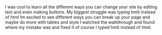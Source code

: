 I was cool to learn all the different ways you can change your site by editing text and even making buttons. My biggest struggle was typing hmlt instead of html
Im excited to see different ways you can break up your page and maybe do more with tables and style
I watched the walkthrough and found where my mistake was and fixed it of course I typed hmlt instead of html.
